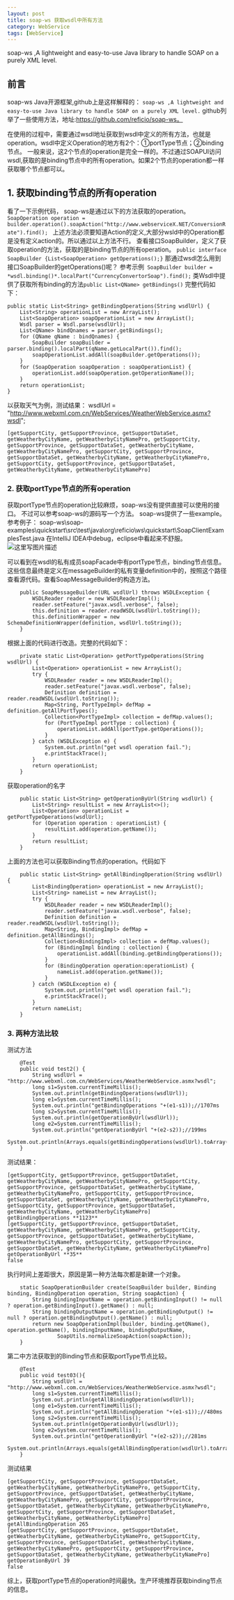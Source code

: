 ```yaml
---
layout: post
title: soap-ws 获取wsdl中所有方法
category: WebService 
tags: [WebService]
---
```


soap-ws ,A lightweight and easy-to-use Java library to handle SOAP on a purely XML level.

## 前言

soap-ws Java开源框架,github上是这样解释的：
`soap-ws ,A lightweight and easy-to-use Java library to handle SOAP on a purely XML level.`
github列举了一些使用方法，地址:https://github.com/reficio/soap-ws。

   在使用的过程中，需要通过wsdl地址获取到wsdl中定义的所有方法，也就是operation。wsdl中定义Operation的地方有2个：①portType节点；②binding节点。
一般来说，这2个节点的operation是完全一样的。不过通过SOAPUI访问wsdl,获取的是binding节点中的所有operation。如果2个节点的operation都一样获取哪个节点都可以。

## 1. 获取binding节点的所有operation
看了一下示例代码，
soap-ws是通过以下的方法获取的operation。
`SoapOperation operation = builder.operation().soapAction("http://www.webserviceX.NET/ConversionRate").find(); `
上述方法必须要知道Action的定义,大部分wsld中的Operation都是没有定义action的。所以通过以上方法不行。
查看接口SoapBuilder，定义了获取operation的方法，获取的是binding节点的所有operation。
    `public interface SoapBuilder {List<SoapOperation> getOperations();}`
那通过wsdl怎么用到接口SoapBuilder的getOperations()呢？
参考示例` SoapBuilder builder = *wsdl.binding()*.localPart("CurrencyConvertorSoap").find();`
类Wsdl中提供了获取所有binding的方法`public List<QName> getBindings()`
完整代码如下：
``` 
public static List<String> getBindingOperations(String wsdlUrl) {
    List<String> operationList = new ArrayList();
    List<SoapOperation> soapOperationList = new ArrayList();
    Wsdl parser = Wsdl.parse(wsdlUrl);
    List<QName> bindQnames = parser.getBindings();
    for (QName qName : bindQnames) {
        SoapBuilder soapBuilder = parser.binding().localPart(qName.getLocalPart()).find();
        soapOperationList.addAll(soapBuilder.getOperations());
    }
    for (SoapOperation soapOperation : soapOperationList) {
        operationList.add(soapOperation.getOperationName());
    }
    return operationList;
}
```
以获取天气为例，测试结果：
wsdlUrl = "http://www.webxml.com.cn/WebServices/WeatherWebService.asmx?wsdl";
```
[getSupportCity, getSupportProvince, getSupportDataSet, getWeatherbyCityName, getWeatherbyCityNamePro, getSupportCity, getSupportProvince, getSupportDataSet, getWeatherbyCityName, getWeatherbyCityNamePro, getSupportCity, getSupportProvince, getSupportDataSet, getWeatherbyCityName, getWeatherbyCityNamePro, getSupportCity, getSupportProvince, getSupportDataSet, getWeatherbyCityName, getWeatherbyCityNamePro]

```

### 2. 获取portType节点的所有operation
获取portType节点的operation比较麻烦，soap-ws没有提供直接可以使用的接口。
不过可以参考soap-ws的源码写一个方法。
soap-ws提供了一些example。参考例子：
soap-ws\soap-examples\quickstart\src\test\java\org\reficio\ws\quickstart\SoapClientExamplesTest.java
在IntelliJ IDEA中debug，eclipse中看起来不舒服。
![这里写图片描述](http://img.blog.csdn.net/20160701111457643)

可以看到在wsdl的私有成员soapFacade中有portType节点，binding节点信息。这些信息最终是定义在messageBuilder的私有变量definition中的，按照这个路径查看源代码。查看SoapMessageBuilder的构造方法。

```
    public SoapMessageBuilder(URL wsdlUrl) throws WSDLException {
        WSDLReader reader = new WSDLReaderImpl();
        reader.setFeature("javax.wsdl.verbose", false);
        this.definition = reader.readWSDL(wsdlUrl.toString());
        this.definitionWrapper = new SchemaDefinitionWrapper(definition, wsdlUrl.toString());
    }
```
根据上面的代码进行改造。完整的代码如下：
```
    private static List<Operation> getPortTypeOperations(String wsdlUrl) {
        List<Operation> operationList = new ArrayList();
        try {
            WSDLReader reader = new WSDLReaderImpl();
            reader.setFeature("javax.wsdl.verbose", false);
            Definition definition = reader.readWSDL(wsdlUrl.toString());
            Map<String, PortTypeImpl> defMap = definition.getAllPortTypes();
            Collection<PortTypeImpl> collection = defMap.values();
            for (PortTypeImpl portType : collection) {
                operationList.addAll(portType.getOperations());
            }
        } catch (WSDLException e) {
            System.out.println("get wsdl operation fail.");
            e.printStackTrace();
        }
        return operationList;
    }
```
获取operation的名字

```
    public static List<String> getOperationByUrl(String wsdlUrl) {
        List<String> resultList = new ArrayList<>();
        List<Operation> operationList = getPortTypeOperations(wsdlUrl);
        for (Operation operation : operationList) {
            resultList.add(operation.getName());
        }
        return resultList;
    }
```


上面的方法也可以获取Binding节点的operation。代码如下
```
    public static List<String> getAllBindingOperation(String wsdlUrl) {
        List<BindingOperation> operationList = new ArrayList();
        List<String> nameList = new ArrayList();
        try {
            WSDLReader reader = new WSDLReaderImpl();
            reader.setFeature("javax.wsdl.verbose", false);
            Definition definition = reader.readWSDL(wsdlUrl.toString());
            Map<String, BindingImpl> defMap = definition.getAllBindings();
            Collection<BindingImpl> collection = defMap.values();
            for (BindingImpl binding : collection) {
                operationList.addAll(binding.getBindingOperations());
            }
            for (BindingOperation operation:operationList) {
                nameList.add(operation.getName());
            }
        } catch (WSDLException e) {
            System.out.println("get wsdl operation fail.");
            e.printStackTrace();
        }
        return nameList;
    }
```


### 3. 两种方法比较
测试方法

```
    @Test
    public void test2() {
        String wsdlUrl = "http://www.webxml.com.cn/WebServices/WeatherWebService.asmx?wsdl";
        long s1=System.currentTimeMillis();
        System.out.println(getBindingOperations(wsdlUrl));
        long e1=System.currentTimeMillis();
        System.out.println("getBindingOperations "+(e1-s1));//1707ms
        long s2=System.currentTimeMillis();
        System.out.println(getOperationByUrl(wsdlUrl));
        long e2=System.currentTimeMillis();
        System.out.println("getOperationByUrl "+(e2-s2));//199ms
        System.out.println(Arrays.equals(getBindingOperations(wsdlUrl).toArray(),getOperationByUrl(wsdlUrl).toArray()));
    }
```

测试结果：

```
[getSupportCity, getSupportProvince, getSupportDataSet, getWeatherbyCityName, getWeatherbyCityNamePro, getSupportCity, getSupportProvince, getSupportDataSet, getWeatherbyCityName, getWeatherbyCityNamePro, getSupportCity, getSupportProvince, getSupportDataSet, getWeatherbyCityName, getWeatherbyCityNamePro, getSupportCity, getSupportProvince, getSupportDataSet, getWeatherbyCityName, getWeatherbyCityNamePro]
getBindingOperations **1123**
[getSupportCity, getSupportProvince, getSupportDataSet, getWeatherbyCityName, getWeatherbyCityNamePro, getSupportCity, getSupportProvince, getSupportDataSet, getWeatherbyCityName, getWeatherbyCityNamePro, getSupportCity, getSupportProvince, getSupportDataSet, getWeatherbyCityName, getWeatherbyCityNamePro]
getOperationByUrl **35**
false
```

执行时间上差距很大，原因是第一种方法每次都是新建一个对象。

```
    static SoapOperationBuilder create(SoapBuilder builder, Binding binding, BindingOperation operation, String soapAction) {
        String bindingInputName = operation.getBindingInput() != null ? operation.getBindingInput().getName() : null;
        String bindingOutputName = operation.getBindingOutput() != null ? operation.getBindingOutput().getName() : null;
        return new SoapOperationImpl(builder, binding.getQName(), operation.getName(), bindingInputName, bindingOutputName,
                SoapUtils.normalizeSoapAction(soapAction));
    }
```
第二中方法获取到的Binding节点和获取portType节点比较。

```
    @Test
    public void test03(){
        String wsdlUrl = "http://www.webxml.com.cn/WebServices/WeatherWebService.asmx?wsdl";
        long s1=System.currentTimeMillis();
        System.out.println(getAllBindingOperation(wsdlUrl));
        long e1=System.currentTimeMillis();
        System.out.println("getAllBindingOperation "+(e1-s1));//480ms
        long s2=System.currentTimeMillis();
        System.out.println(getOperationByUrl(wsdlUrl));
        long e2=System.currentTimeMillis();
        System.out.println("getOperationByUrl "+(e2-s2));//281ms
        System.out.println(Arrays.equals(getAllBindingOperation(wsdlUrl).toArray(),getOperationByUrl(wsdlUrl).toArray()));
    }
```

测试结果

```
[getSupportCity, getSupportProvince, getSupportDataSet, getWeatherbyCityName, getWeatherbyCityNamePro, getSupportCity, getSupportProvince, getSupportDataSet, getWeatherbyCityName, getWeatherbyCityNamePro, getSupportCity, getSupportProvince, getSupportDataSet, getWeatherbyCityName, getWeatherbyCityNamePro, getSupportCity, getSupportProvince, getSupportDataSet, getWeatherbyCityName, getWeatherbyCityNamePro]
getAllBindingOperation 265
[getSupportCity, getSupportProvince, getSupportDataSet, getWeatherbyCityName, getWeatherbyCityNamePro, getSupportCity, getSupportProvince, getSupportDataSet, getWeatherbyCityName, getWeatherbyCityNamePro, getSupportCity, getSupportProvince, getSupportDataSet, getWeatherbyCityName, getWeatherbyCityNamePro]
getOperationByUrl 39
false
```
综上，获取portType节点的operation时间最快。生产环境推荐获取binding节点的信息。